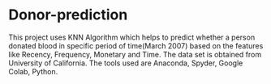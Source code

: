 # Donor-prediction

This project uses KNN Algorithm which helps to predict whether a person donated blood in specific period of time(March 2007) based on the features like Recency, Frequency, Monetary and Time.
The data set is obtained from University of California.
The tools used are Anaconda, Spyder, Google Colab, Python.
